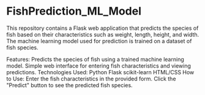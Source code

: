 # FishPrediction_ML_Model
This repository contains a Flask web application that predicts the species of fish based on their characteristics such as weight, length, height, and width. The machine learning model used for prediction is trained on a dataset of fish species.

Features:
Predicts the species of fish using a trained machine learning model.
Simple web interface for entering fish characteristics and viewing predictions.
Technologies Used:
Python
Flask
scikit-learn
HTML/CSS
How to Use:
Enter the fish characteristics in the provided form.
Click the "Predict" button to see the predicted fish species.
